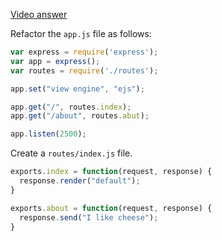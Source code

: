 [Video answer](https://www.youtube.com/watch?v=yREQlzQOrGE)

Refactor the `app.js` file as follows:

```javascript
var express = require('express');
var app = express();
var routes = require('./routes');

app.set("view engine", "ejs");

app.get("/", routes.index);
app.get("/about", routes.abut);

app.listen(2500);
```

Create a `routes/index.js` file.

```javascript
exports.index = function(request, response) {
  response.render("default");
}

exports.about = function(request, response) {
  response.send("I like cheese");
}
```